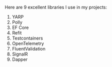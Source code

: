 Here are 9 excellent libraries I use in my projects:

1. YARP
2. Polly
3. EF Core
4. Refit
5. Testcontainers
6. OpenTelemetry
7. FluentValidation
8. SignalR
9. Dapper
